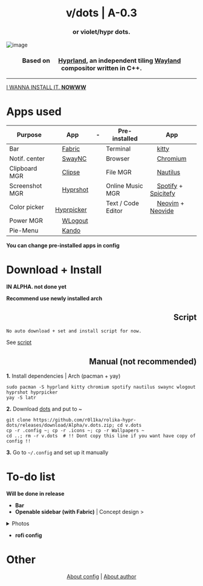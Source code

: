 <div align="center">
<h1>v/dots | A-0.3</h1>
<h3>or violet/hypr dots.</h3>
</div>

![image](https://github.com/user-attachments/assets/dfc096c0-5ad3-4068-8c8d-8f78da19c17c)

<div align="center">
<h3>Based on <img height="14" width="14" src="https://avatars.githubusercontent.com/u/107882187?s=200&v=4" /> <a href="https://hyprland.org/">Hyprland</a>, an independent tiling <a href="https://wayland.freedesktop.org/">Wayland</a> compositor written in C++.</h3>
</div>

****************************

[I WANNA INSTALL IT. **NOWWW**](https://github.com/r0l1ka/rolika-hypr-dots/blob/main/README.md#download--install)

<h1>Apps used</h1>

<div align="center">

| Purpose | App | - | Pre-installed | App |
| ------------ | ------------ | ------------ | ------------ | ------------ |
| Bar | <img height="14" width="14" src="https://avatars.githubusercontent.com/u/146791241?s=200&v=4" /> [Fabric](https://github.com/Fabric-Development/fabric) |  | Terminal |  <img height="14" width="14" src="https://upload.wikimedia.org/wikipedia/commons/2/2f/Kitty%28Terminal-emulator%29.png" /> [kitty](https://github.com/kovidgoyal/kitty) |
| Notif. center | <img height="14" width="14" src="https://cdn.simpleicons.org/linux/black" /> [SwayNC](https://github.com/ErikReider/SwayNotificationCenter) |  | Browser | <img height="14" width="14" src="https://www.chromium.org/_assets/icon-chromium-96.png" /> [Chromium](https://www.chromium.org/getting-involved/download-chromium/)  |
| Clipboard MGR | <img height="14" width="14" src="https://cdn.simpleicons.org/linux/black" /> [Clipse](https://github.com/savedra1/clipse) |  | File MGR | <img height="14" width="14" src="https://apps.gnome.org/icons/scalable/org.gnome.Nautilus.svg" /> [Nautilus](https://apps.gnome.org/en/Nautilus/) |
| Screenshot MGR | <img height="14" width="14" src="https://avatars.githubusercontent.com/u/107882187?s=200&v=4" /> [Hyprshot](https://github.com/Gustash/Hyprshot) | | Online Music MGR | <img height="14" width="14" src="https://upload.wikimedia.org/wikipedia/commons/7/75/Spotify_icon.png" /> [Spotify](https://spotify.com) +  [Spicitefy](https://spicetify.app) |
| Color picker | <img height="14" width="14" src="https://avatars.githubusercontent.com/u/107882187?s=200&v=4" /> [Hyprpicker](https://github.com/hyprwm/hyprpicker) |  | Text / Code Editor | <img height="14" width="14" src="https://upload.wikimedia.org/wikipedia/commons/0/07/Neovim-mark-flat.svg" /> [Neovim](https://neovim.io) + [Neovide](https://neovide.dev) |
| Power MGR | <img height="14" width="14" src="https://cdn.simpleicons.org/linux/black" /> [WLogout](https://github.com/ArtsyMacaw/wlogout)  |  |  |  |
| Pie-Menu | <img height="14" width="14" src="https://avatars.githubusercontent.com/u/130886533?s=200&v=4" /> [Kando](https://github.com/kando-menu/kando) |  |  |  |  |

</div>

**You can change pre-installed apps in config**


<div>
<h1>Download + Install</h1>
</div>

**IN ALPHA. not done yet**

**Recommend use newly installed arch**



<div align="right">

<h2>Script</h2>

</div>

```
No auto download + set and install script for now.
```

See [script](https://github.com/r0l1ka/rolika-hypr-dots/tree/main/script)


<div align="right">

<h2>Manual (not recommended)</h2>

</div>

**1.** Install dependencies | Arch (pacman + yay)
```
sudo pacman -S hyprland kitty chromium spotify nautilus swaync wlogout hyprshot hyprpicker
yay -S latr
```

**2.** Download [dots](https://github.com/r0l1ka/rolika-hypr-dots/releases/download/Alpha/v.dots.zip) and put to ~
```
git clone https://github.com/r0l1ka/rolika-hypr-dots/releases/download/Alpha/v.dots.zip; cd v.dots
cp -r .config ~; cp -r .icons ~; cp -r Wallpapers ~
cd ..; rm -r v.dots  # !! Dont copy this line if you want have copy of config !!
```

**3.** Go to `~/.config` and set up it manually

<h1>To-do list</h1>

**Will be done in release**
+ **Bar**
+ **Openable sidebar (with Fabric)** | Concept design >

<details> 
  <summary>Photos</summary>

![hypr sidebar@1x](https://github.com/user-attachments/assets/566ec93e-97e2-4f91-9edb-aa0f25ca8c4a)
![hypr sidebar copy@1x](https://github.com/user-attachments/assets/7c424335-4981-4002-95c7-55adb3fb4043)
![hypr sidebar copy 3@1x](https://github.com/user-attachments/assets/4e53aad3-19ab-4029-b340-6a89787469e5)
![hypr sidebar copy 2@1x](https://github.com/user-attachments/assets/848e3485-948b-4ee8-858f-1df9dd58defd)
![hypr sidebar (Sound)@1x](https://github.com/user-attachments/assets/47262711-aefe-4f1b-ad75-6aac946c26c3)
![hypr sidebar (Open'd Apps Collapse)@1x](https://github.com/user-attachments/assets/7575e55d-ad3e-4b95-b355-06b43aa0c3cf)
![hypr sidebar (Internet - Wi-Fi)@1x](https://github.com/user-attachments/assets/5b2ce7b0-8a29-42ab-ae9d-1d8ae6371ff3)
![hypr sidebar (Internet - Wi-Fi) Copy@1x](https://github.com/user-attachments/assets/4103a206-a641-4787-8faa-3fe38b663f53)
![hypr sidebar (Internet - Wi-Fi) Copy 2@1x](https://github.com/user-attachments/assets/612f692e-f135-420a-8c6d-0a4adf921eba)
![hypr sidebar (Bluetooth)@1x](https://github.com/user-attachments/assets/4a524289-5903-4b36-98c4-7c4f826e4419)

</details>

+ **rofi config**

<h1>Other</h1>

<div align="center">
  
[About config](https://github.com/r0l1ka/rolika-hypr-dots/blob/main/visual/aboutconfig.md) | [About author](https://t.me/rolika_bio)

</div>
